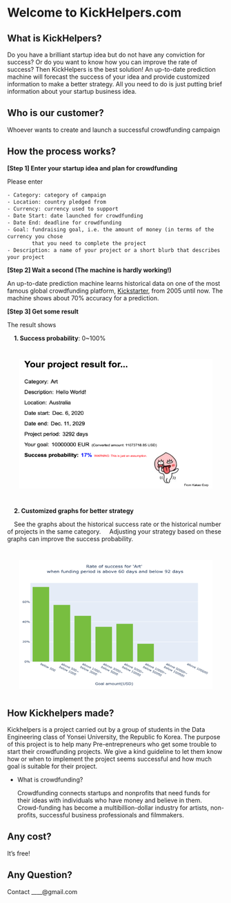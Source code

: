 Welcome to KickHelpers.com
================

## What is KickHelpers?

Do you have a brilliant startup idea but do not have any conviction for
success? Or do you want to know how you can improve the rate of success?
Then KickHelpers is the best solution\! An up-to-date prediction machine
will forecast the success of your idea and provide customized
information to make a better strategy. All you need to do is just
putting brief information about your startup business idea.

## Who is our customer?

Whoever wants to create and launch a successful crowdfunding campaign

## How the process works?

**\[Step 1\] Enter your startup idea and plan for crowdfunding**

Please enter

    - Category: category of campaign
    - Location: country pledged from
    - Currency: currency used to support
    - Date Start: date launched for crowdfunding
    - Date End: deadline for crowdfunding
    - Goal: fundraising goal, i.e. the amount of money (in terms of the currency you chose
            that you need to complete the project
    - Description: a name of your project or a short blurb that describes your project


**\[Step 2\] Wait a second (The machine is hardly working\!)**

An up-to-date prediction machine learns historical data on one of the
most famous global crowdfunding platform,
[Kickstarter](https://www.kickstarter.com), from 2005 until now. The
machine shows about 70% accuracy for a prediction.


**\[Step 3\] Get some result**

The result shows

   &nbsp;&nbsp;&nbsp;&nbsp;**1.  Success probability**: 0\~100%

   <p align="center" style="margin: 40px 0;">
   <img src="/image/result_sample.PNG" width="450px" height="300px"></img><br/>
   </p>
   
  &nbsp;&nbsp;&nbsp;&nbsp;**2.  Customized graphs for better strategy**

   &nbsp;&nbsp;&nbsp;&nbsp;See the graphs about the historical success rate or the historical
    number of projects in the same category.
    &nbsp;&nbsp;&nbsp;&nbsp;Adjusting your strategy based
    on these graphs can improve the success probability.

   <p align="center" style="margin: 40px 0;">
   <img src="/image/graph_sample.PNG" width="450px" height="300px"></img><br/>
   </p>

## How Kickhelpers made?

Kickhelpers is a project carried out by a group of students in the Data
Engineering class of Yonsei University, the Republic fo Korea. The
purpose of this project is to help many Pre-entrepreneurs who get some
trouble to start their crowdfunding projects. We give a kind guideline
to let them know how or when to implement the project seems successful
and how much goal is suitable for their project.

  - What is crowdfunding? 
    
    Crowdfunding connects startups and nonprofits
    that need funds for their ideas with individuals who have money and
    believe in them. Crowd-funding has become a multibillion-dollar
    industry for artists, non-profits, successful business professionals
    and filmmakers.

## Any cost?

It’s free\!

## Any Question?

Contact \_\_\_\_@gmail.com
